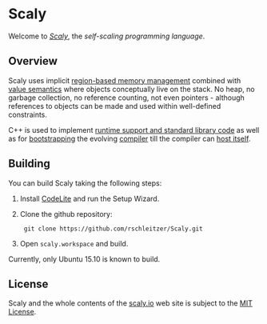 Scaly
=====

Welcome to [_Scaly_](https://github.com/rschleitzer/Scaly), the _self-scaling programming language_.

Overview
--------

Scaly uses implicit [region-based memory management](https://en.wikipedia.org/wiki/Region-based_memory_management) 
combined with [value semantics](https://en.wikipedia.org/wiki/Value_semantics) where objects conceptually live on the stack. 
No heap, no garbage collection, no reference counting, not even pointers - although references to objects can be made 
and used within well-defined constraints.

C++ is used to implement [runtime support and standard library code](https://github.com/rschleitzer/Scaly/tree/master/scaly) 
as well as for [bootstrapping](https://en.wikipedia.org/wiki/Bootstrapping_%28compilers%29) 
the evolving [compiler](https://github.com/rschleitzer/Scaly/tree/master/scalyc) 
till the compiler can [host itself](https://en.wikipedia.org/wiki/Self-hosting).

Building
--------

You can build Scaly taking the following steps:

1. Install [CodeLite](http://codelite.org/) and run the Setup Wizard.

2. Clone the github repository:

        git clone https://github.com/rschleitzer/Scaly.git
    
3. Open `scaly.workspace` and build.

Currently, only Ubuntu 15.10 is known to build.

License
-------

Scaly and the whole contents of the [scaly.io](http://scaly.io) web site is subject to the [MIT License](https://github.com/rschleitzer/Scaly/blob/master/LICENSE).